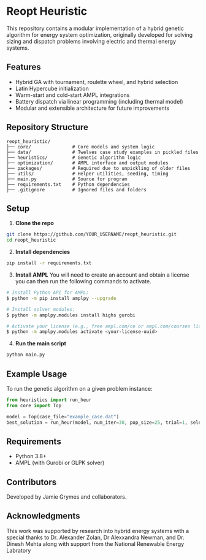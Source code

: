 # Reopt Heuristic

This repository contains a modular implementation of a hybrid genetic algorithm for energy system optimization, originally developed for solving sizing and dispatch problems involving electric and thermal energy systems.

## Features
- Hybrid GA with tournament, roulette wheel, and hybrid selection
- Latin Hypercube initialization
- Warm-start and cold-start AMPL integrations
- Battery dispatch via linear programming (including thermal model)
- Modular and extensible architecture for future improvements

## Repository Structure
```
reopt_heuristic/
├── core/               # Core models and system logic
├── data/               # Twelves case study examples in pickled files
├── heuristics/         # Genetic algorithm logic
├── optimization/       # AMPL interface and output modules
├── packages/           # Required due to unpickling of older files
├── utils/              # Helper utilities, seeding, timing
├── main.py             # Source for program
├── requirements.txt    # Python dependencies
├── .gitignore          # Ignored files and folders
```

## Setup
1. **Clone the repo**
```bash
git clone https://github.com/YOUR_USERNAME/reopt_heuristic.git
cd reopt_heuristic
```

2. **Install dependencies**
```bash
pip install -r requirements.txt
```

3. **Install AMPL**
You will need to create an account and obtain a license you can then run the following commands to activate.

```bash
# Install Python API for AMPL:
$ python -m pip install amplpy --upgrade

# Install solver modules:
$ python -m amplpy.modules install highs gurobi

# Activate your license (e.g., free ampl.com/ce or ampl.com/courses licenses):
$ python -m amplpy.modules activate <your-license-uuid>
```

4. **Run the main script**
```bash
python main.py
```

## Example Usage
To run the genetic algorithm on a given problem instance:
```python
from heuristics import run_heur
from core import Top

model = Top(case_file="example_case.dat")
best_solution = run_heur(model, num_iter=30, pop_size=25, trial=1, selection="tournament")
```

## Requirements
- Python 3.8+
- AMPL (with Gurobi or GLPK solver)

## Contributors
Developed by Jamie Grymes and collaborators.

## Acknowledgments
This work was supported by research into hybrid energy systems with a special thanks to Dr. Alexander Zolan, Dr Alexxandra Newman, and Dr. Dinesh Mehta along with support from the National Renewable Energy Labratory
